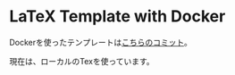 # LaTeX Template with Docker

Dockerを使ったテンプレートは[こちらのコミット](https://github.com/moisutsu/latex-docker/tree/27923347ece32e5fafa48bae36f836d1cdfb8dea)。

現在は、ローカルのTexを使っています。

